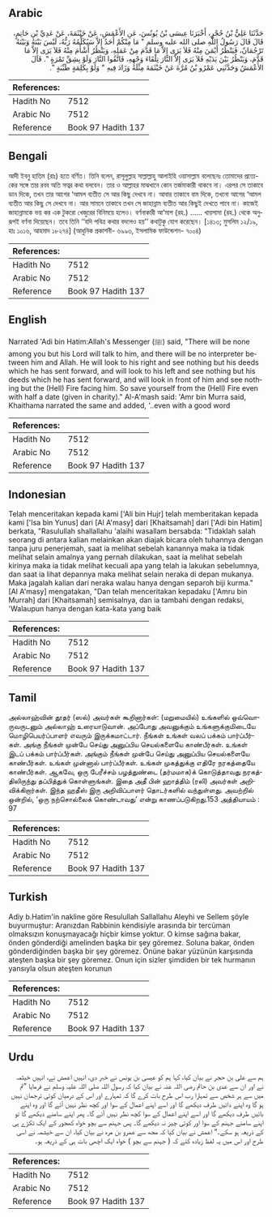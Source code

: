 ## Arabic


<div dir="rtl" lang="ar" style={{fontSize:'larger',backgroundColor:'#f8f9fa',padding:20}}>
حَدَّثَنَا عَلِيُّ بْنُ حُجْرٍ، أَخْبَرَنَا عِيسَى بْنُ يُونُسَ، عَنِ الأَعْمَشِ، عَنْ خَيْثَمَةَ، عَنْ عَدِيِّ بْنِ حَاتِمٍ، قَالَ قَالَ رَسُولُ اللَّهِ صلى الله عليه وسلم ‏"‏ مَا مِنْكُمْ أَحَدٌ إِلاَّ سَيُكَلِّمُهُ رَبُّهُ، لَيْسَ بَيْنَهُ وَبَيْنَهُ تَرْجُمَانٌ، فَيَنْظُرُ أَيْمَنَ مِنْهُ فَلاَ يَرَى إِلاَّ مَا قَدَّمَ مِنْ عَمَلِهِ، وَيَنْظُرُ أَشْأَمَ مِنْهُ فَلاَ يَرَى إِلاَّ مَا قَدَّمَ، وَيَنْظُرُ بَيْنَ يَدَيْهِ فَلاَ يَرَى إِلاَّ النَّارَ تِلْقَاءَ وَجْهِهِ، فَاتَّقُوا النَّارَ وَلَوْ بِشِقِّ تَمْرَةٍ ‏"‏‏.‏ قَالَ الأَعْمَشُ وَحَدَّثَنِي عَمْرُو بْنُ مُرَّةَ عَنْ خَيْثَمَةَ مِثْلَهُ وَزَادَ فِيهِ ‏"‏ وَلَوْ بِكَلِمَةٍ طَيِّبَةٍ ‏"‏‏.‏
</div>
<div style={{backgroundColor:'#f8f9fa',padding:20, marginBottom: 10}}><table> <thead> <tr> <th>References:</th> <th></th> </tr> </thead> <tbody><tr><td>Hadith No</td><td>7512</td></tr><tr><td>Arabic No</td><td>7512</td></tr><tr><td>Reference</td><td>Book 97 Hadith 137</td></tr></tbody></table></div>

## Bengali


<div dir="ltr" lang="bn" style={{fontSize:'larger',backgroundColor:'#f8f9fa',padding:20}}>
আদী ইবনু হাতিম (রাঃ) হতে বর্ণিত। তিনি বলেন, রাসূলুল্লাহ সাল্লাল্লাহু আলাইহি ওয়াসাল্লাম বলেছেনঃ তোমাদের প্রত্যেকের সঙ্গে তার রবব অতি সত্বর কথা বলবেন। তার ও আল্লাহর মাঝখানে কোন তর্জমাকারী থাকবে না। এরপর সে তাকাবে ডান দিকে, তখন তার আগের ‘আমল ব্যতীত সে আর কিছু দেখবে না। আবার তাকাবে বাম দিকে, তখনো আগের ‘আমল ব্যতীত আর কিছু সে দেখবে না। আর সামনে তাকাবে তখন সে জাহান্নাম ব্যতীত আর কিছুই দেখতে পাবে না। কাজেই জাহান্নামকে ভয় কর এক টুকরো খেজুরের বিনিময়ে হলেও। বর্ণনাকারী আ‘মাশ (রহ.) ...... খায়সামা (রহ.) থেকে অনুরূপই বর্ণনা দিয়েছেন। তবে তিনি ‘‘যদি পবিত্র কথার বদলেও হয়’’ কথাটুকু যোগ করেছেন। [১৪১৩; মুসলিম ১২/১৯, হাঃ ১০১৬, আহমাদ ১৮২৭৪] (আধুনিক প্রকাশনী- ৬৯৯৩, ইসলামিক ফাউন্ডেশন- ৭০০৪)
</div>
<div style={{backgroundColor:'#f8f9fa',padding:20, marginBottom: 10}}><table> <thead> <tr> <th>References:</th> <th></th> </tr> </thead> <tbody><tr><td>Hadith No</td><td>7512</td></tr><tr><td>Arabic No</td><td>7512</td></tr><tr><td>Reference</td><td>Book 97 Hadith 137</td></tr></tbody></table></div>

## English


<div dir="ltr" lang="en" style={{fontSize:'larger',backgroundColor:'#f8f9fa',padding:20}}>
Narrated 'Adi bin Hatim:Allah's Messenger (ﷺ) said, "There will be none among you but his Lord will talk to him, and there will be no interpreter between him and Allah. He will look to his right and see nothing but his deeds which he has sent forward, and will look to his left and see nothing but his deeds which he has sent forward, and will look in front of him and see nothing but the (Hell) Fire facing him. So save yourself from the (Hell) Fire even with half a date (given in charity)." Al-A'mash said: 'Amr bin Murra said, Khaithama narrated the same and added, '..even with a good word
</div>
<div style={{backgroundColor:'#f8f9fa',padding:20, marginBottom: 10}}><table> <thead> <tr> <th>References:</th> <th></th> </tr> </thead> <tbody><tr><td>Hadith No</td><td>7512</td></tr><tr><td>Arabic No</td><td>7512</td></tr><tr><td>Reference</td><td>Book 97 Hadith 137</td></tr></tbody></table></div>

## Indonesian


<div dir="ltr" lang="id" style={{fontSize:'larger',backgroundColor:'#f8f9fa',padding:20}}>
Telah menceritakan kepada kami ['Ali bin Hujr] telah memberitakan kepada kami ['Isa bin Yunus] dari [Al A'masy] dari [Khaitsamah] dari ['Adi bin Hatim] berkata, "Rasulullah shallallahu 'alaihi wasallam bersabda: "Tidaklah salah seorang di antara kalian melainkan akan diajak bicara oleh tuhannya dengan tanpa juru penerjemah, saat ia melihat sebelah kanannya maka ia tidak melihat selain amalnya yang pernah dilakukan, saat ia melihat sebelah kirinya maka ia tidak melihat kecuali apa yang telah ia lakukan sebelumnya, dan saat ia lihat depannya maka melihat selain neraka di depan mukanya. Maka jagalah kalian dari neraka walau hanya dengan separoh biji kurma." [Al A'masy] mengatakan, "Dan telah menceritakan kepadaku ['Amru bin Murrah] dari [Khaitsamah] semisalnya, dan ia tambahi dengan redaksi, 'Walaupun hanya dengan kata-kata yang baik
</div>
<div style={{backgroundColor:'#f8f9fa',padding:20, marginBottom: 10}}><table> <thead> <tr> <th>References:</th> <th></th> </tr> </thead> <tbody><tr><td>Hadith No</td><td>7512</td></tr><tr><td>Arabic No</td><td>7512</td></tr><tr><td>Reference</td><td>Book 97 Hadith 137</td></tr></tbody></table></div>

## Tamil


<div dir="ltr" lang="ta" style={{fontSize:'larger',backgroundColor:'#f8f9fa',padding:20}}>
அல்லாஹ்வின் தூதர் (ஸல்) அவர்கள் கூறினார்கள்: (மறுமையில்) உங்களில் ஒவ்வொருவருடனும் அல்லாஹ் உரையாடுவான். அப்போது அவனுக்கும் உங்களுக்குமிடையே மொழிபெயர்ப்பாளர் எவரும் இருக்கமாட்டார். நீங்கள் உங்கள் வலப் பக்கம் பார்ப்பீர்கள். அங்கு நீங்கள் முன்பே செய்து அனுப்பிய செயல்களையே காண்பீர்கள். உங்கள் இடப் பக்கம் பார்ப்பீர்கள். அங்கும் நீங்கள் முன்பே செய்து அனுப்பிய செயல்களையே காண்பீர்கள். உங்கள் முன்னால் பார்ப்பீர்கள். உங்கள் முகத்துக்கு எதிரே நரகத்தையே காண்பீர்கள். ஆகவே, ஒரு பேரீச்சம் பழத்துண்டை (தர்மமாக)க் கொடுத்தாவது நரகத்திலிருந்து தப்பித்துக் கொள்ளுங்கள். இதை அதீ பின் ஹாத்திம் (ரலி) அவர்கள் அறிவிக்கிறார்கள். இந்த ஹதீஸ் இரு அறிவிப்பாளர் தொடர்களில் வந்துள்ளது. அவற்றில் ஒன்றில், ‘ஒரு நற்சொல்லைக் கொண்டாவது’ என்று காணப்படுகிறது.153 அத்தியாயம் : 97
</div>
<div style={{backgroundColor:'#f8f9fa',padding:20, marginBottom: 10}}><table> <thead> <tr> <th>References:</th> <th></th> </tr> </thead> <tbody><tr><td>Hadith No</td><td>7512</td></tr><tr><td>Arabic No</td><td>7512</td></tr><tr><td>Reference</td><td>Book 97 Hadith 137</td></tr></tbody></table></div>

## Turkish


<div dir="ltr" lang="tr" style={{fontSize:'larger',backgroundColor:'#f8f9fa',padding:20}}>
Adiy b.Hatim'in nakline göre Resulullah Sallallahu Aleyhi ve Sellem şöyle buyurmuştur: Aranızdan Rabbinin kendisiyle arasında bir tercüman olmaksızın konuşmayacağı hiçbir kimse yoktur. O kimse sağına bakar, önden gönderdiği amelinden başka bir şey göremez. Soluna bakar, önden gönderdiğinden başka bir şey göremez. Önüne bakar yüzünün karşısında ateşten başka bir şey göremez. Onun için sizler şimdiden bir tek hurmanın yansıyla olsun ateşten korunun
</div>
<div style={{backgroundColor:'#f8f9fa',padding:20, marginBottom: 10}}><table> <thead> <tr> <th>References:</th> <th></th> </tr> </thead> <tbody><tr><td>Hadith No</td><td>7512</td></tr><tr><td>Arabic No</td><td>7512</td></tr><tr><td>Reference</td><td>Book 97 Hadith 137</td></tr></tbody></table></div>

## Urdu


<div dir="rtl" lang="ur" style={{fontSize:'larger',backgroundColor:'#f8f9fa',padding:20}}>
ہم سے علی بن حجر نے بیان کیا، کہا ہم کو عیسیٰ بن یونس نے خبر دی، انہیں اعمش نے، انہیں خیثمہ نے اور ان سے عدی بن حاتم رضی اللہ عنہ نے بیان کیا کہ رسول اللہ صلی اللہ علیہ وسلم نے فرمایا ”تم میں سے ہر شخص سے تمہارا رب اس طرح بات کرے گا کہ تمہارے اور اس کے درمیان کوئی ترجمان نہیں ہو گا وہ اپنے دائیں طرف دیکھے گا اور اسے اپنے اعمال کے سوا اور کچھ نظر نہیں آئے گا اور وہ اپنے بائیں طرف دیکھے گا اور اسے اپنے اعمال کے سوا کچھ نظر نہیں آئے گا۔ پھر اپنے سامنے دیکھے گا تو اپنے سامنے جہنم کے سوا اور کوئی چیز نہ دیکھے گا۔ پس جہنم سے بچو خواہ کھجور کے ایک ٹکڑے ہی کے ذریعہ ہو سکے۔“ اعمش نے بیان کیا کہ مجھ سے عمرو بن مرہ نے بیان کیا، ان سے خیشمہ نے اسی طرح اور اس میں یہ لفظ زیادہ کئے کہ ( جہنم سے بچو ) خواہ ایک اچھی بات ہی کے ذریعہ ہو۔
</div>
<div style={{backgroundColor:'#f8f9fa',padding:20, marginBottom: 10}}><table> <thead> <tr> <th>References:</th> <th></th> </tr> </thead> <tbody><tr><td>Hadith No</td><td>7512</td></tr><tr><td>Arabic No</td><td>7512</td></tr><tr><td>Reference</td><td>Book 97 Hadith 137</td></tr></tbody></table></div>